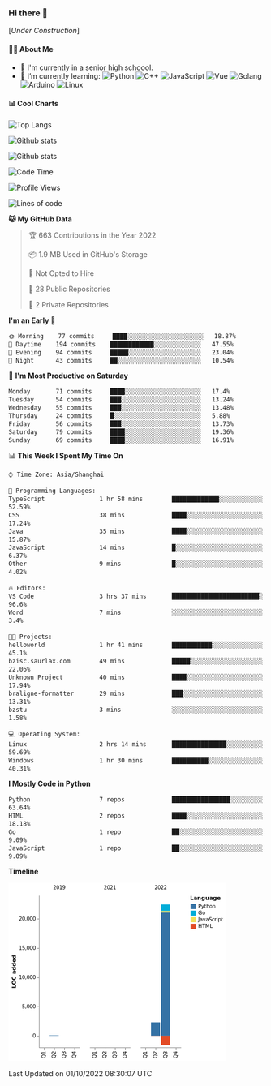 ### Hi there 👋

\[*Under Construction*\]

<!--
**NoNormalCreeper/NoNormalCreeper** is a ✨ _special_ ✨ repository because its `README.md` (this file) appears on your GitHub profile.

Here are some ideas to get you started:

- 🔭 I’m currently working on ...
- 🌱 I’m currently learning ...
- 👯 I’m looking to collaborate on ...
- 🤔 I’m looking for help with ...
- 💬 Ask me about ...
- 📫 How to reach me: ...
- 😄 Pronouns: ...
- ⚡ Fun fact: ...
-->

#### 👩‍💻 About Me

- 🏫 I'm currently in a senior high schoool.
- 🌱 I’m currently learning: 
![Python](https://img.shields.io/badge/-Python-blue?style=flat-square&logo=Python&logoColor=fff)
![C++](https://img.shields.io/badge/-C%2B%2B-00599C?style=flat-square&logo=C%2B%2B&logoColor=fff)
![JavaScript](https://img.shields.io/badge/-JavaScript-ffca18?style=flat-square&logo=JavaScript&logoColor=fff)
![Vue](https://img.shields.io/badge/-Vue-4FC08D?style=flat-square&logo=Vue.js&logoColor=fff)
![Golang](https://img.shields.io/badge/-Go-007d9c?style=flat-square&logo=Go&logoColor=fff)
![Arduino](https://img.shields.io/badge/-Arduino-00979D?style=flat-square&logo=Arduino&logoColor=fff)
![Linux](https://img.shields.io/badge/-Linux-FCC624?style=flat-square&logo=Linux&logoColor=fff)

#### 📊 Cool Charts

![Top Langs](https://github-readme-stats.vercel.app/api/top-langs/?username=NoNormalCreeper&layout=compact)

[![Github stats](https://github-readme-stats.vercel.app/api?username=NoNormalCreeper&show_icons=true)](https://github.com/anuraghazra/github-readme-stats)

![Github stats](https://github-profile-trophy.vercel.app/?username=NoNormalCreeper)


<!--START_SECTION:waka-->
![Code Time](http://img.shields.io/badge/Code%20Time-115%20hrs%2023%20mins-blue)

![Profile Views](http://img.shields.io/badge/Profile%20Views-0-blue)

![Lines of code](https://img.shields.io/badge/From%20Hello%20World%20I%27ve%20Written-23%20Thousand%20lines%20of%20code-blue)

**🐱 My GitHub Data** 

> 🏆 663 Contributions in the Year 2022
 > 
> 📦 1.9 MB Used in GitHub's Storage 
 > 
> 🚫 Not Opted to Hire
 > 
> 📜 28 Public Repositories 
 > 
> 🔑 2 Private Repositories  
 > 
**I'm an Early 🐤** 

```text
🌞 Morning    77 commits     ████░░░░░░░░░░░░░░░░░░░░░   18.87% 
🌆 Daytime    194 commits    ████████████░░░░░░░░░░░░░   47.55% 
🌃 Evening    94 commits     █████░░░░░░░░░░░░░░░░░░░░   23.04% 
🌙 Night      43 commits     ██░░░░░░░░░░░░░░░░░░░░░░░   10.54%

```
📅 **I'm Most Productive on Saturday** 

```text
Monday       71 commits     ████░░░░░░░░░░░░░░░░░░░░░   17.4% 
Tuesday      54 commits     ███░░░░░░░░░░░░░░░░░░░░░░   13.24% 
Wednesday    55 commits     ███░░░░░░░░░░░░░░░░░░░░░░   13.48% 
Thursday     24 commits     █░░░░░░░░░░░░░░░░░░░░░░░░   5.88% 
Friday       56 commits     ███░░░░░░░░░░░░░░░░░░░░░░   13.73% 
Saturday     79 commits     ████░░░░░░░░░░░░░░░░░░░░░   19.36% 
Sunday       69 commits     ████░░░░░░░░░░░░░░░░░░░░░   16.91%

```


📊 **This Week I Spent My Time On** 

```text
⌚︎ Time Zone: Asia/Shanghai

💬 Programming Languages: 
TypeScript               1 hr 58 mins        █████████████░░░░░░░░░░░░   52.59% 
CSS                      38 mins             ████░░░░░░░░░░░░░░░░░░░░░   17.24% 
Java                     35 mins             ████░░░░░░░░░░░░░░░░░░░░░   15.87% 
JavaScript               14 mins             █░░░░░░░░░░░░░░░░░░░░░░░░   6.37% 
Other                    9 mins              █░░░░░░░░░░░░░░░░░░░░░░░░   4.02%

🔥 Editors: 
VS Code                  3 hrs 37 mins       ████████████████████████░   96.6% 
Word                     7 mins              ░░░░░░░░░░░░░░░░░░░░░░░░░   3.4%

🐱‍💻 Projects: 
helloworld               1 hr 41 mins        ███████████░░░░░░░░░░░░░░   45.1% 
bzisc.saurlax.com        49 mins             █████░░░░░░░░░░░░░░░░░░░░   22.06% 
Unknown Project          40 mins             ████░░░░░░░░░░░░░░░░░░░░░   17.94% 
braligne-formatter       29 mins             ███░░░░░░░░░░░░░░░░░░░░░░   13.31% 
bzstu                    3 mins              ░░░░░░░░░░░░░░░░░░░░░░░░░   1.58%

💻 Operating System: 
Linux                    2 hrs 14 mins       ███████████████░░░░░░░░░░   59.69% 
Windows                  1 hr 30 mins        ██████████░░░░░░░░░░░░░░░   40.31%

```

**I Mostly Code in Python** 

```text
Python                   7 repos             ████████████████░░░░░░░░░   63.64% 
HTML                     2 repos             ████░░░░░░░░░░░░░░░░░░░░░   18.18% 
Go                       1 repo              ██░░░░░░░░░░░░░░░░░░░░░░░   9.09% 
JavaScript               1 repo              ██░░░░░░░░░░░░░░░░░░░░░░░   9.09%

```


**Timeline**

![Chart not found](https://raw.githubusercontent.com/NoNormalCreeper/NoNormalCreeper/main/charts/bar_graph.png) 


 Last Updated on 01/10/2022 08:30:07 UTC
<!--END_SECTION:waka-->

